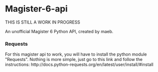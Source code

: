 Magister-6-api
==============

THIS IS STILL A WORK IN PROGRESS

An unofficial Magister 6 Python API, created by maeb.

<h3>Requests</h3>
For this magister api to work, you will have to install the python module "Requests". Nothing is more simple, just go to this link and follow the instructions: http://docs.python-requests.org/en/latest/user/install/#install
